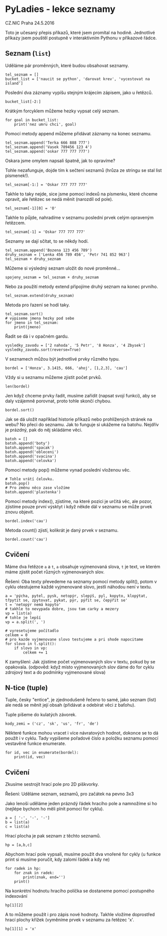 PyLadies - lekce seznamy
========================

CZ.NIC Praha 24.5.2016

Toto je učesaný přepis příkazů, které jsem promítal na hodině. Jednotlivé příkazy jsem pouštěl postupně v interaktivním Pythonu v příkazové řádce.

Seznam (`list`)
---------------

Uděláme pár proměnných, které budou obsahovat seznamy.

    tel_seznam = []
    bucket_list = ['naucit se python', 'darovat krev', 'vycestovat na island']

Poslední dva záznamy vypíšu stejným krájecím zápisem, jako u řetězců.

    bucket_list[-2:]

Krátkým forcyklem můžeme hezky vypsat celý seznam.

    for goal in bucket_list:
        print('nez umru chci', goal)

Pomocí metody append můžeme přidávat záznamy na konec seznamu.

    tel_seznam.append('Terka 666 888 777')
    tel_seznam.append('Vasek 789456 123 4')
    tel_seznam.append('oskar 777 777 777')

Oskara jsme omylem napsali špatně, jak to opravíme?

Tohle nezafunguje, dojde tím k sečtení seznamů (hrůza ze stringu se stal list písmenek!).

    tel_seznam[-1:] = 'Oskar 777 777 777'

Takhle to taky nejde, sice jsme pomocí indexů na písmenku, které chceme opravit, ale řetězec se nedá měnit (narozdíl od pole).

    tel_seznam[-1][0] = 'O'

Takhle to půjde, nahradíme v seznamu poslední prvek celým opraveným řetězcem.

    tel_seznam[-1] = 'Oskar 777 777 777'

Seznamy se dají sčítat, to se někdy hodí.

    tel_seznam.append('Bozena 123 456 789')
    druhy_seznam = ['Lenka 456 789 456', 'Petr 741 852 963']
    tel_seznam + druhy_seznam

Můžeme si výsledný seznam uložit do nové proměnné...

    spojeny_seznam = tel_seznam + druhy_seznam

Nebo za použití metody extend připojíme druhý seznam na konec prvního.

    tel_seznam.extend(druhy_seznam)

Metoda pro řazení se hodí taky.

    tel_seznam.sort()
    # vypiseme jmena hezky pod sebe
    for jmeno in tel_seznam:
        print(jmeno)

Řadit se dá i v opačném gardu.

    vysledky_zavodu = ['2 nahoda', '5 Petr', '8 Honza', '4 Zbysek']
    vysledky_zavodu.sort(reverse=True)

V seznamech můžou být jednotlivé prvky různého typu.

    bordel = ['Honza', 3.1415, 666, 'ahoj', [1,2,3], 'cau']

Vždy si u seznamu můžeme zjistit počet prvků.

    len(bordel)

Jen když chceme prvky řadit, musíme zařídit (napsat svojí funkci), aby se daly vzájemně porovnat, proto tohle skončí chybou.

    bordel.sort()

Jak se dá uložit například historie příkazů nebo prohlížených stránek na webu? No přeci do seznamu. Jak to funguje si ukážeme na batohu. Nejdřív je prázdný, pak do něj skládáme věci.

    batoh = []
    batoh.append('boty')
    batoh.append('spacak')
    batoh.append('obleceni')
    batoh.append('svacina')
    batoh.append('celovka')

Pomocí metody pop() můžeme vynad poslední vloženou věc.

    # Tohle vrátí čelovku.
    batoh.pop()
    # Pro změnu něco zase vložíme
    batoh.append('plastenka')

Pomocí metody index(), zjistíme, na které pozici je určitá věc, ale pozor, zjistíme pouze první výsktyt i když někde dál v seznamu se může prvek znovu objevit.

    bordel.index('cau')

Metoda count() zjistí, kolikrát je daný prvek v seznamu.

    bordel.count('cau')

Cvičení
-------

Máme dva řetězce `a` a `t`, `a` obsahuje vyjmenovaná slova, `t` je text, ve kterém máme zjistit počet různých vyjmenovaných slov.

Řešení: Oba texty převedeme na seznamy pomocí metody split(), potom v cyklu otestujeme každé vyjmenované slovo, jestli náhodou není v textu.

    a = 'pýcha, pytel, pysk, netopýr, slepýš, pyl, kopyto, klopýtat, třpytit se, zpytovat, pykat, pýr, pýřit se, čepýřit se'
    t = 'netopýr nemá kopyto'
    # takhle to nevypada dobre, jsou tam carky a mezery
    vp = list(a)
    # tohle je lepší
    vp = a.split(', ')

    # vyresetujeme počítadlo
    celkem = 0
    # pro kazde vyjmenovane slovo testujeme a pri shode napocitame
    for slovo in t.split():
        if slovo in vp:
            celkem += 1

K zamyšlení: Jak zjistíme počet vyjmenovaných slov v textu, pokud by se opakovala.
(odpověd: když místo vyjmenovaných slov dáme do for cyklu zdrojový text a do podmínky vyjmenované slova)


N-tice (tuple)
--------------

Tuple, česky "entice", je zjednodušeně řečeno to samé, jako seznam (list) ale nedá se měnit její obsah (přidávat a odebírat věci z baťohu).

Tuple píšeme do kulatých závorek.

    kody_zemi = ('cz', 'sk', 'us', 'fr', 'de')

Některé funkce mohou vracet i více návratových hodnot, dokonce se to dá použít i v cyklu. Tady vypíšeme pořadové číslo a položku seznamu pomocí vestavěné funkce enumerate.

    for id, vec in enumerate(bordel):
        print(id, vec)

Cvičení
-------

Zkusíme sestrojit hrací pole pro 2D piškvorky.

Řešení: Uděláme seznam, seznamů, pro začátek na pevno 3x3

Jako lenoši uděláme jeden prázndý řádek hracího pole a namnožíme si ho (nejlépe bychom ho měli plnit pomocí for cyklu).

    a = [ '-', '-', '-']
    b = list(a)
    c = list(a)

Hrací plocha je pak seznam z těchto seznamů.

    hp = [a,b,c]

Abychom hrací pole vypsali, musíme použít dva vnořené for cykly (u funkce print si musíme poručit, kdy zalomí řádek a kdy ne)

    for radek in hp:
        for znak in radek:
            print(znak, end='')
        print()

Na konkrétní hodnotu hracího políčka se dostaneme pomocí postupného indexování

    hp[1][2]
    
A to můžeme použít i pro zápis nové hodnoty. Takhle vložíme doprostřed hrací plochy křížek (vyměníme prvek v seznamu za řetězec 'x'.

    hp[1][1] = 'x'
